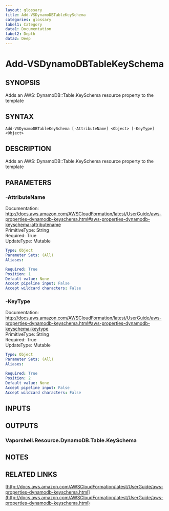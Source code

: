```yaml
---
layout: glossary
title: Add-VSDynamoDBTableKeySchema
categories: glossary
label1: Category
data1: Documentation
label2: Depth
data2: Deep
---
```


# Add-VSDynamoDBTableKeySchema

## SYNOPSIS
Adds an AWS::DynamoDB::Table.KeySchema resource property to the template

## SYNTAX

```
Add-VSDynamoDBTableKeySchema [-AttributeName] <Object> [-KeyType] <Object>
```

## DESCRIPTION
Adds an AWS::DynamoDB::Table.KeySchema resource property to the template

## PARAMETERS

### -AttributeName
Documentation: http://docs.aws.amazon.com/AWSCloudFormation/latest/UserGuide/aws-properties-dynamodb-keyschema.html#aws-properties-dynamodb-keyschema-attributename    
PrimitiveType: String    
Required: True    
UpdateType: Mutable

```yaml
Type: Object
Parameter Sets: (All)
Aliases: 

Required: True
Position: 1
Default value: None
Accept pipeline input: False
Accept wildcard characters: False
```

### -KeyType
Documentation: http://docs.aws.amazon.com/AWSCloudFormation/latest/UserGuide/aws-properties-dynamodb-keyschema.html#aws-properties-dynamodb-keyschema-keytype    
PrimitiveType: String    
Required: True    
UpdateType: Mutable

```yaml
Type: Object
Parameter Sets: (All)
Aliases: 

Required: True
Position: 2
Default value: None
Accept pipeline input: False
Accept wildcard characters: False
```

## INPUTS

## OUTPUTS

### Vaporshell.Resource.DynamoDB.Table.KeySchema

## NOTES

## RELATED LINKS

[http://docs.aws.amazon.com/AWSCloudFormation/latest/UserGuide/aws-properties-dynamodb-keyschema.html](http://docs.aws.amazon.com/AWSCloudFormation/latest/UserGuide/aws-properties-dynamodb-keyschema.html)

